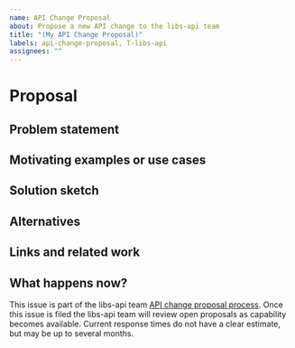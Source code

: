 ```yaml
---
name: API Change Proposal
about: Propose a new API change to the libs-api team
title: "(My API Change Proposal)"
labels: api-change-proposal, T-libs-api
assignees: ""
---
```


# Proposal

## Problem statement

<!-- Start with a concise description of the problem you're trying to solve. Don't talk about possible solutions yet. -->

## Motivating examples or use cases

<!-- Next add any motivating examples. Examples should ideally be real world examples, or minimized versions of the real world example in scenarios where the motivating code is not open source. Don't propose changes you think might *hypothetically* be useful; real use cases help make sure we have the right design. -->

## Solution sketch

<!--
If you have a sketch of a concrete solution, please include it here. You don't have to have all the details worked out, but it should be enough to convey the idea.

If you want to quickly check whether *any* some solution to the problem would be acceptable, you can delete this section.
-->

## Alternatives

<!--
Please also discuss alternative solutions to the problem. Include any reasoning for why you didn't suggest those as the primary solution.

Could this be written using existing APIs? If so, roughly what would that look like? Why does it need to be different? Could this be done as a crate on crates.io?
-->

## Links and related work

<!-- Provide links to any <https://internals.rust-lang.org> thread(s), github issues, approaches to this problem in other languages/libraries, or similar supporting information. -->

## What happens now?

This issue is part of the libs-api team [API change proposal process]. Once this issue is filed the libs-api team will review open proposals as capability becomes available. Current response times do not have a clear estimate, but may be up to several months.

[API change proposal process]: https://std-dev-guide.rust-lang.org/feature-lifecycle/api-change-proposals.html
